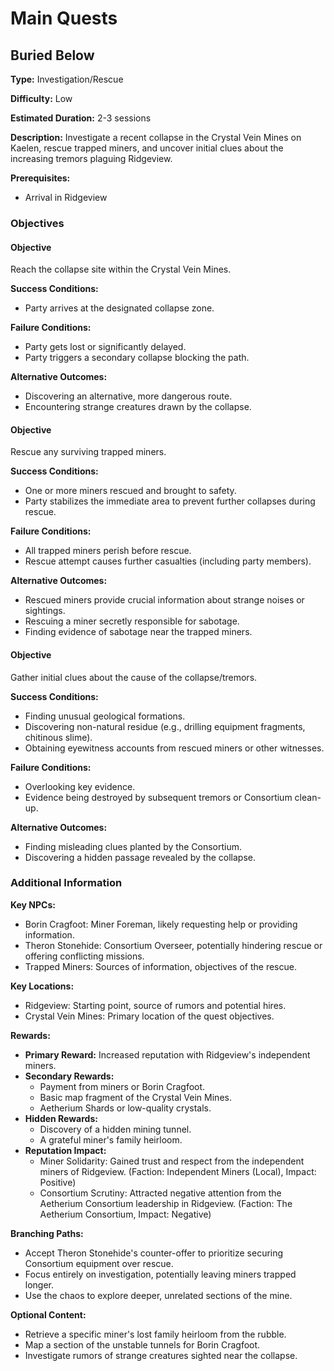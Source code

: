 # Main Quests

## Buried Below

**Type:** Investigation/Rescue

**Difficulty:** Low

**Estimated Duration:** 2-3 sessions

**Description:** Investigate a recent collapse in the Crystal Vein Mines on Kaelen, rescue trapped miners, and uncover initial clues about the increasing tremors plaguing Ridgeview.

**Prerequisites:**
- Arrival in Ridgeview

### Objectives

#### Objective

Reach the collapse site within the Crystal Vein Mines.

**Success Conditions:**
- Party arrives at the designated collapse zone.

**Failure Conditions:**
- Party gets lost or significantly delayed.
- Party triggers a secondary collapse blocking the path.

**Alternative Outcomes:**
- Discovering an alternative, more dangerous route.
- Encountering strange creatures drawn by the collapse.

#### Objective

Rescue any surviving trapped miners.

**Success Conditions:**
- One or more miners rescued and brought to safety.
- Party stabilizes the immediate area to prevent further collapses during rescue.

**Failure Conditions:**
- All trapped miners perish before rescue.
- Rescue attempt causes further casualties (including party members).

**Alternative Outcomes:**
- Rescued miners provide crucial information about strange noises or sightings.
- Rescuing a miner secretly responsible for sabotage.
- Finding evidence of sabotage near the trapped miners.

#### Objective

Gather initial clues about the cause of the collapse/tremors.

**Success Conditions:**
- Finding unusual geological formations.
- Discovering non-natural residue (e.g., drilling equipment fragments, chitinous slime).
- Obtaining eyewitness accounts from rescued miners or other witnesses.

**Failure Conditions:**
- Overlooking key evidence.
- Evidence being destroyed by subsequent tremors or Consortium clean-up.

**Alternative Outcomes:**
- Finding misleading clues planted by the Consortium.
- Discovering a hidden passage revealed by the collapse.

### Additional Information

**Key NPCs:**
- Borin Cragfoot: Miner Foreman, likely requesting help or providing information.
- Theron Stonehide: Consortium Overseer, potentially hindering rescue or offering conflicting missions.
- Trapped Miners: Sources of information, objectives of the rescue.

**Key Locations:**
- Ridgeview: Starting point, source of rumors and potential hires.
- Crystal Vein Mines: Primary location of the quest objectives.

**Rewards:**
- **Primary Reward:** Increased reputation with Ridgeview's independent miners.
- **Secondary Rewards:**
  - Payment from miners or Borin Cragfoot.
  - Basic map fragment of the Crystal Vein Mines.
  - Aetherium Shards or low-quality crystals.
- **Hidden Rewards:**
  - Discovery of a hidden mining tunnel.
  - A grateful miner's family heirloom.
- **Reputation Impact:**
  - Miner Solidarity: Gained trust and respect from the independent miners of Ridgeview. (Faction: Independent Miners (Local), Impact: Positive)
  - Consortium Scrutiny: Attracted negative attention from the Aetherium Consortium leadership in Ridgeview. (Faction: The Aetherium Consortium, Impact: Negative)

**Branching Paths:**
- Accept Theron Stonehide's counter-offer to prioritize securing Consortium equipment over rescue.
- Focus entirely on investigation, potentially leaving miners trapped longer.
- Use the chaos to explore deeper, unrelated sections of the mine.

**Optional Content:**
- Retrieve a specific miner's lost family heirloom from the rubble.
- Map a section of the unstable tunnels for Borin Cragfoot.
- Investigate rumors of strange creatures sighted near the collapse.